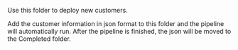 Use this folder to deploy new customers.

Add the customer information in json format to this folder and the pipeline will automatically run.
After the pipeline is finished, the json will be moved to the Completed folder.
